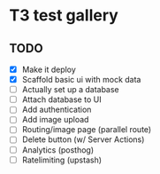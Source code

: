 # T3 test gallery

## TODO

-[x] Make it deploy
-[x] Scaffold basic ui with mock data
-[ ] Actually set up a database
-[ ] Attach database to UI
-[ ] Add authentication
-[ ] Add image upload
-[ ] Routing/image page (parallel route)
-[ ] Delete button (w/ Server Actions)
-[ ] Analytics (posthog)
-[ ] Ratelimiting (upstash)

